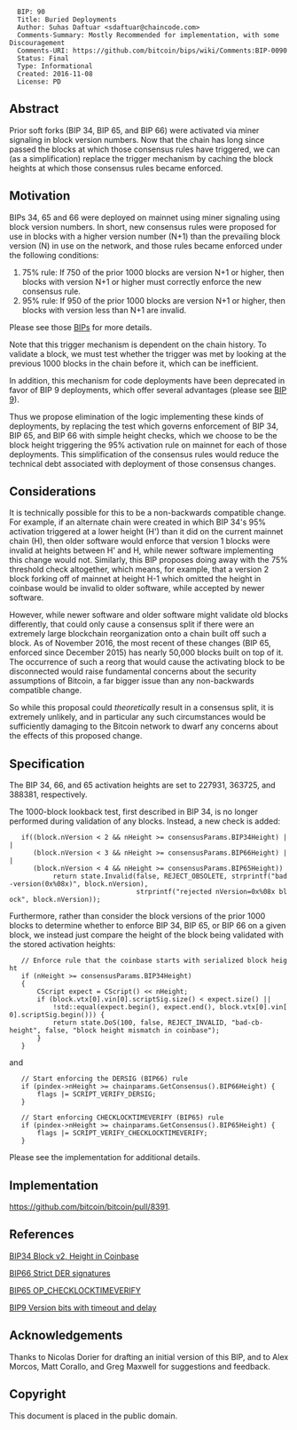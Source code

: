       BIP: 90
      Title: Buried Deployments
      Author: Suhas Daftuar <sdaftuar@chaincode.com>
      Comments-Summary: Mostly Recommended for implementation, with some Discouragement
      Comments-URI: https://github.com/bitcoin/bips/wiki/Comments:BIP-0090
      Status: Final
      Type: Informational
      Created: 2016-11-08
      License: PD

## Abstract

Prior soft forks (BIP 34, BIP 65, and BIP 66) were activated via miner
signaling in block version numbers. Now that the chain has long since
passed the blocks at which those consensus rules have triggered, we can
(as a simplification) replace the trigger mechanism by caching the block
heights at which those consensus rules became enforced.

## Motivation

BIPs 34, 65 and 66 were deployed on mainnet using miner signaling using
block version numbers. In short, new consensus rules were proposed for
use in blocks with a higher version number (N+1) than the prevailing
block version (N) in use on the network, and those rules became enforced
under the following conditions:

1.  75% rule: If 750 of the prior 1000 blocks are version N+1 or higher,
    then blocks with version N+1 or higher must correctly enforce the
    new consensus rule.
2.  95% rule: If 950 of the prior 1000 blocks are version N+1 or higher,
    then blocks with version less than N+1 are invalid.

Please see those [BIPs](#References "wikilink") for more details.

Note that this trigger mechanism is dependent on the chain history. To
validate a block, we must test whether the trigger was met by looking at
the previous 1000 blocks in the chain before it, which can be
inefficient.

In addition, this mechanism for code deployments have been deprecated in
favor of BIP 9 deployments, which offer several advantages (please see
[BIP
9](https://github.com/bitcoin/bips/blob/master/bip-0009.mediawiki)).

Thus we propose elimination of the logic implementing these kinds of
deployments, by replacing the test which governs enforcement of BIP 34,
BIP 65, and BIP 66 with simple height checks, which we choose to be the
block height triggering the 95% activation rule on mainnet for each of
those deployments. This simplification of the consensus rules would
reduce the technical debt associated with deployment of those consensus
changes.

## Considerations

It is technically possible for this to be a non-backwards compatible
change. For example, if an alternate chain were created in which BIP
34's 95% activation triggered at a lower height (H') than it did on the
current mainnet chain (H), then older software would enforce that
version 1 blocks were invalid at heights between H' and H, while newer
software implementing this change would not. Similarly, this BIP
proposes doing away with the 75% threshold check altogether, which
means, for example, that a version 2 block forking off of mainnet at
height H-1 which omitted the height in coinbase would be invalid to
older software, while accepted by newer software.

However, while newer software and older software might validate old
blocks differently, that could only cause a consensus split if there
were an extremely large blockchain reorganization onto a chain built off
such a block. As of November 2016, the most recent of these changes (BIP
65, enforced since December 2015) has nearly 50,000 blocks built on top
of it. The occurrence of such a reorg that would cause the activating
block to be disconnected would raise fundamental concerns about the
security assumptions of Bitcoin, a far bigger issue than any
non-backwards compatible change.

So while this proposal could <i>theoretically</i> result in a consensus
split, it is extremely unlikely, and in particular any such
circumstances would be sufficiently damaging to the Bitcoin network to
dwarf any concerns about the effects of this proposed change.

## Specification

The BIP 34, 66, and 65 activation heights are set to 227931, 363725, and
388381, respectively.

The 1000-block lookback test, first described in BIP 34, is no longer
performed during validation of any blocks. Instead, a new check is
added:

`   if((block.nVersion < 2 && nHeight >= consensusParams.BIP34Height) ||`  
`      (block.nVersion < 3 && nHeight >= consensusParams.BIP66Height) ||`  
`      (block.nVersion < 4 && nHeight >= consensusParams.BIP65Height))`  
`           return state.Invalid(false, REJECT_OBSOLETE, strprintf("bad-version(0x%08x)", block.nVersion),`  
`                                strprintf("rejected nVersion=0x%08x block", block.nVersion));`

Furthermore, rather than consider the block versions of the prior 1000
blocks to determine whether to enforce BIP 34, BIP 65, or BIP 66 on a
given block, we instead just compare the height of the block being
validated with the stored activation heights:

`   // Enforce rule that the coinbase starts with serialized block height`  
`   if (nHeight >= consensusParams.BIP34Height)`  
`   {`  
`       CScript expect = CScript() << nHeight;`  
`       if (block.vtx[0].vin[0].scriptSig.size() < expect.size() ||`  
`           !std::equal(expect.begin(), expect.end(), block.vtx[0].vin[0].scriptSig.begin())) {`  
`           return state.DoS(100, false, REJECT_INVALID, "bad-cb-height", false, "block height mismatch in coinbase");`  
`       }`  
`   }`

and

`   // Start enforcing the DERSIG (BIP66) rule`  
`   if (pindex->nHeight >= chainparams.GetConsensus().BIP66Height) {`  
`       flags |= SCRIPT_VERIFY_DERSIG;`  
`   }`

`   // Start enforcing CHECKLOCKTIMEVERIFY (BIP65) rule`  
`   if (pindex->nHeight >= chainparams.GetConsensus().BIP65Height) {`  
`       flags |= SCRIPT_VERIFY_CHECKLOCKTIMEVERIFY;`  
`   }`

Please see the implementation for additional details.

## Implementation

<https://github.com/bitcoin/bitcoin/pull/8391>.

## References

[BIP34 Block v2, Height in
Coinbase](https://github.com/bitcoin/bips/blob/master/bip-0034.mediawiki)

[BIP66 Strict DER
signatures](https://github.com/bitcoin/bips/blob/master/bip-0066.mediawiki)

[BIP65
OP\_CHECKLOCKTIMEVERIFY](https://github.com/bitcoin/bips/blob/master/bip-0065.mediawiki)

[BIP9 Version bits with timeout and
delay](https://github.com/bitcoin/bips/blob/master/bip-0009.mediawiki)

## Acknowledgements

Thanks to Nicolas Dorier for drafting an initial version of this BIP,
and to Alex Morcos, Matt Corallo, and Greg Maxwell for suggestions and
feedback.

## Copyright

This document is placed in the public domain.
